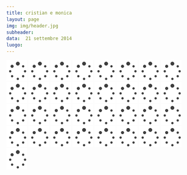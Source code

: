 ```yaml
---
title: cristian e monica
layout: page
img: img/header.jpg
subheader:
data:  21 settembre 2014
luogo: 
---
```




<img src='img/loader.gif' data-src="gallery/web-1.jpg" class="" />
<img src='img/loader.gif' data-src="gallery/web-2.jpg" class="" />
<img src='img/loader.gif' data-src="gallery/web-3.jpg" class="" />
<img src='img/loader.gif' data-src="gallery/web-4.jpg" class="" />
<img src='img/loader.gif' data-src="gallery/web-6.jpg" class="" />
<img src='img/loader.gif' data-src="gallery/web-7.jpg" class="" />
<img src='img/loader.gif' data-src="gallery/web-8.jpg" class="" />
<img src='img/loader.gif' data-src="gallery/web-9.jpg" class="" />
<img src='img/loader.gif' data-src="gallery/web-10.jpg" class="" />
<img src='img/loader.gif' data-src="gallery/web-11.jpg" class="" />
<img src='img/loader.gif' data-src="gallery/web-12.jpg" class="" />
<img src='img/loader.gif' data-src="gallery/web-13.jpg" class="" />
<img src='img/loader.gif' data-src="gallery/web-14.jpg" class="" />
<img src='img/loader.gif' data-src="gallery/web-15.jpg" class="" />
<img src='img/loader.gif' data-src="gallery/web-16.jpg" class="" />
<img src='img/loader.gif' data-src="gallery/web-17.jpg" class="" />
<img src='img/loader.gif' data-src="gallery/web-18.jpg" class="" />
<img src='img/loader.gif' data-src="gallery/web-19.jpg" class="" />
<img src='img/loader.gif' data-src="gallery/web-20.jpg" class="" />
<img src='img/loader.gif' data-src="gallery/web-21.jpg" class="" />
<img src='img/loader.gif' data-src="gallery/web-22.jpg" class="" />
<img src='img/loader.gif' data-src="gallery/web-23.jpg" class="" />
<img src='img/loader.gif' data-src="gallery/web-24.jpg" class="" />
<img src='img/loader.gif' data-src="gallery/web-25.jpg" class="" />
<img src='img/loader.gif' data-src="gallery/web-26.jpg" class="" />
<img src='img/loader.gif' data-src="gallery/web-27.jpg" class="" />
<img src='img/loader.gif' data-src="gallery/web-28.jpg" class="" />
<img src='img/loader.gif' data-src="gallery/web-29.jpg" class="" />
<img src='img/loader.gif' data-src="gallery/web-30.jpg" class="" />
<img src='img/loader.gif' data-src="gallery/web-31.jpg" class="" />
<img src='img/loader.gif' data-src="gallery/web-32.jpg" class="" />
<img src='img/loader.gif' data-src="gallery/web-33.jpg" class="" />
<img src='img/loader.gif' data-src="gallery/web-34.jpg" class="" />

